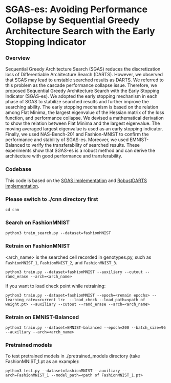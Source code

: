 # SGAS-es: Avoiding Performance Collapse by Sequential Greedy Architecture Search with the Early Stopping Indicator

### Overview
Sequential Greedy Architecture Search (SGAS) reduces the discretization loss of Differentiable Architecture Search (DARTS). However, we observed that SGAS may lead to unstable searched results as DARTS. We referred to this problem as the cascade performance collapse issue. Therefore, we proposed Sequential Greedy Architecture Search with the Early Stopping Indicator (SGAS-es). We adopted the early stopping mechanism in each phase of SGAS to stabilize searched results and further improve the searching ability. The early stopping mechanism is based on the relation among Flat Minima, the largest eigenvalue of the Hessian matrix of the loss function, and performance collapse. We devised a mathematical derivation to show the relation between Flat Minima and the largest eigenvalue. The moving averaged largest eigenvalue is used as an early stopping indicator. Finally, we used NAS-Bench-201 and Fashion-MNIST to confirm the performance and stability of SGAS-es. Moreover, we used EMNIST-Balanced to verify the transferability of searched results. These experiments show that SGAS-es is a robust method and can derive the architecture with good performance and transferability.

### Codebase
This code is based on the [SGAS implementation](https://github.com/lightaime/sgas) and [RobustDARTS implementation](https://github.com/automl/RobustDARTS).

### Please switch to ./cnn directory first
``` 
cd cnn
```

### Search on FashionMNIST
``` 
python3 train_search.py --dataset=fashionMNIST
```

### Retrain on FashionMNIST
<arch_name> is the searched cell recorded in genotypes.py, such as `FashionMNIST_1`, `FashionMNIST_2`, and `FashionMNIST_3`.
``` 
python3 train.py --dataset=fashionMNIST --auxiliary --cutout --rand_erase --arch=<arch_name> 
```
If you want to load check point while retraining:
```
python3 train.py --dataset=fashionMNIST --epoch=<remain epochs> --learning_rate=<current lr>  --load_check --load_path=<path of weight.pt> --auxiliary --cutout --rand_erase --arch=<arch_name> 
```

### Retrain on EMNIST-Balanced
```
python3 train.py --dataset=EMNIST-balanced --epoch=200 --batch_size=96 --auxiliary --arch=<arch_name> 
```

### Pretrained models
To test pretrained models in ./pretrained_models directory (take FashionMNIST_1.pt as an example):
``` 
python3 test.py --dataset=fashionMNIST --auxiliary --arch=FashionMNIST_1 --model_path=<path of FashionMNIST_1.pt>
```